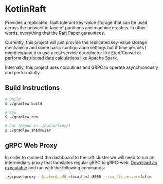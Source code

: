 # KotlinRaft

Provides a replicated, fault tolerant key-value storage that can be used across the network in face of partitions and machine crashes. In other words, everything that the [Raft Paper](https://raft.github.io/raft.pdf) garauntees.

Currently, this project will just provide the replicated key-value storage mechanism and some basic configuration settings but if time permits I might expand it to use a real service coordinator like Etcd/Consul or perform distributed data calculations like Apache Spark.

Internally, this project uses coroutines and GRPC to operate asynchronously and performantly.

## Build Instructions
```bash
# Build
$ ./gradlew build

# Run
$ ./gradlew run

# Jar (Found in ./build/libs/)
$ ./gradlew shadowJar
```

## gRPC Web Proxy
In order to connect the dashboard to the raft cluster we will need to run an intermediary proxy that translates
regular gRPC to gRPC-web. [Download an executable](https://github.com/improbable-eng/grpc-web/releases) and
run with the following commands:
```bash
./grpcwebproxy --backend_addr=localhost:8000 --run_tls_server=false
```
